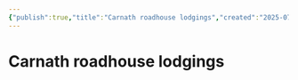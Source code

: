 ```yaml
---
{"publish":true,"title":"Carnath roadhouse lodgings","created":"2025-07-15","modified":"2025-07-16T20:41:11.992+02:00","cssclasses":""}
---
```



# Carnath roadhouse lodgings
